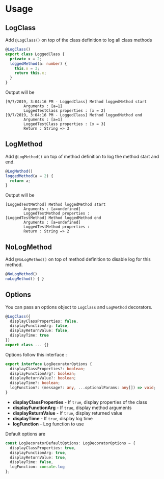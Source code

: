 # Usage

## LogClass

Add `@LogClass()` on top of the class definition to log all class methods

```typescript
@LogClass()
export class LoggedClass {
  private x = 2;
  loggedMethod(a: number) {
    this.x = 3;
    return this.x;
  }
}
```

Output will be

```
[9/7/2019, 3:04:16 PM - LoggedClass] Method loggedMethod start
        Arguments : [a=1]
        LoggedTestClass properties : [x = 2]
[9/7/2019, 3:04:16 PM - LoggedClass] Method loggedMethod end
        Arguments : [a=1]
        LoggedTestClass properties : [x = 3]
        Return : String => 3
```

## LogMethod

Add `@LogMethod()` on top of method definition to log the method start and end.

```typescript
@LogMethod()
loggedMethod(a = 2) {
  return a;
}
```

Output will be

```
[LoggedTestMethod] Method loggedMethod start
        Arguments : [a=undefined]
        LoggedTestMethod properties :
[LoggedTestMethod] Method loggedMethod end
        Arguments : [a=undefined]
        LoggedTestMethod properties :
        Return : String => 2
```

## NoLogMethod

Add `@NoLogMethod()` on top of method definition to disable log for this method.

```typescript
@NoLogMethod()
noLogMethod() { }
```

## Options

You can pass an options object to `LogClass` and `LogMethod` decorators.

```typescript
@LogClass({
  displayClassProperties: false,
  displayFunctionArg: false,
  displayReturnValue: false,
  displayTime: true
})
export class ... {}
```

Options follow this interface :

```typescript
export interface LogDecoratorOptions {
  displayClassProperties?: boolean;
  displayFunctionArg?: boolean;
  displayReturnValue?: boolean;
  displayTime?: boolean;
  logFunction?: (message?: any, ...optionalParams: any[]) => void;
}
```

- **displayClassProperties** - If `true`, display properties of the class
- **displayFunctionArg** - If `true`, display method arguments
- **displayReturnValue** - If `true`, display returned value
- **displayTime** - If `true`, display log time
- **logFunction** - Log function to use

Default options are

```typescript
const LogDecoratorDefaultOptions: LogDecoratorOptions = {
  displayClassProperties: true,
  displayFunctionArg: true,
  displayReturnValue: true,
  displayTime: false,
  logFunction: console.log
};
```
